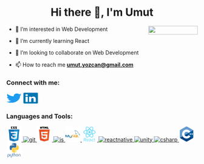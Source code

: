 <h1 align="center">Hi there 👋, I'm Umut</h1>

<img align="right" src="https://komarev.com/ghpvc/?username=UmutOzcan&color=fa324b&style=for-the-badge" height="23px" width="130px" />

- 👀 I’m interested in Web Development

- 🌱 I’m currently learning React

- 💞️ I’m looking to collaborate on Web Development 

- 📫 How to reach me **umut.yozcan@gmail.com**

<h3 align="left">Connect with me:</h3>
<p align="left">
<a href="https://twitter.com/balimcayvarmi" target="blank"><img align="center" src="https://github.com/devicons/devicon/blob/master/icons/twitter/twitter-original.svg" alt="UmutOzcan" height="30" width="40" /></a>
<a href="https://linkedin.com/in/umutyozcan" target="blank"><img align="center" src="https://github.com/devicons/devicon/blob/master/icons/linkedin/linkedin-original.svg" alt="UmutOzcan" height="30" width="40" /></a>
</p>

<h3 align="left">Languages and Tools:</h3>
<p align="left"> <a href="https://www.w3schools.com/css/" target="_blank"> <img src="https://raw.githubusercontent.com/devicons/devicon/master/icons/css3/css3-original-wordmark.svg" alt="css3" width="40" height="40"/> </a> <a href="https://git-scm.com/" target="_blank"> <img src="https://www.vectorlogo.zone/logos/git-scm/git-scm-icon.svg" alt="git" width="40" height="40"/> </a> <a href="https://www.w3.org/html/" target="_blank"> <img src="https://raw.githubusercontent.com/devicons/devicon/master/icons/html5/html5-original-wordmark.svg" alt="html5" width="40" height="40"/> </a>  <a href="https://www.javascript.com/" target="_blank"> <img src="https://upload.wikimedia.org/wikipedia/commons/9/99/Unofficial_JavaScript_logo_2.svg" alt="js" width="40" height="40"/> </a> <a href="https://www.mysql.com/" target="_blank"> <img src="https://raw.githubusercontent.com/devicons/devicon/master/icons/mysql/mysql-original-wordmark.svg" alt="mysql" width="40" height="40"/> </a> <a href="https://reactjs.org/" target="_blank"> <img src="https://raw.githubusercontent.com/devicons/devicon/master/icons/react/react-original-wordmark.svg" alt="react" width="40" height="40"/> </a> <a href="https://reactnative.dev/" target="_blank"> <img src="https://reactnative.dev/img/header_logo.svg" alt="reactnative" width="40" height="40"/> </a> <a href="https://unity.com/" target="_blank"> <img src="https://www.vectorlogo.zone/logos/unity3d/unity3d-icon.svg" alt="unity" width="40" height="40"/> </a> <a href="https://learn.microsoft.com/tr-tr/dotnet/csharp/" target="_blank"> <img src="https://upload.wikimedia.org/wikipedia/commons/0/0d/C_Sharp_wordmark.svg" alt="csharp" width="40" height="40"/> </a>  <a href="https://cplusplus.com/" target="_blank"> <img src="https://github.com/devicons/devicon/blob/master/icons/cplusplus/cplusplus-original.svg" alt="cplusplus" width="40" height="40"/> </a> <a href="https://www.python.org/" target="_blank"> <img src="https://github.com/devicons/devicon/blob/master/icons/python/python-original-wordmark.svg" alt="python" width="40" height="40"/> </a>  </p>

